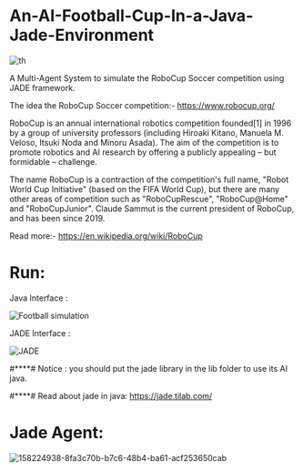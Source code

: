 # An-AI-Football-Cup-In-a-Java-Jade-Environment

![th](https://github.com/user-attachments/assets/91a4f1b9-570d-4f99-a9e5-0a33e2b79497)

A Multi-Agent System to simulate the RoboCup Soccer competition using JADE framework.

The idea the RoboCup Soccer competition:- https://www.robocup.org/

RoboCup is an annual international robotics competition founded[1] in 1996 by a group of university professors (including Hiroaki Kitano, Manuela M. Veloso, Itsuki Noda and Minoru Asada). The aim of the competition is to promote robotics and AI research by offering a publicly appealing – but formidable – challenge.

The name RoboCup is a contraction of the competition's full name, "Robot World Cup Initiative" (based on the FIFA World Cup), but there are many other areas of competition such as "RoboCupRescue", "RoboCup@Home" and "RoboCupJunior". Claude Sammut is the current president of RoboCup, and has been since 2019.

Read more:- https://en.wikipedia.org/wiki/RoboCup


# Run:



Java Interface :


![Football simulation](https://user-images.githubusercontent.com/81382178/168497631-a6975ca7-1a07-4276-9087-ed074c0102c4.png)


JADE Interface : 

![JADE](https://user-images.githubusercontent.com/81382178/168497716-4e6928e4-507b-4369-9a83-eea820942e70.png)






#****# Notice : you should put the jade library in the lib folder to use its AI java.

#****# Read about jade in java: https://jade.tilab.com/

# Jade Agent:


![158224938-8fa3c70b-b7c6-48b4-ba61-acf253650cab](https://github.com/user-attachments/assets/61bcdd0f-13cd-463c-9f83-55349a1e75bb)

